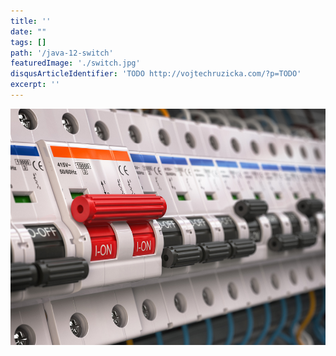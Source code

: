 ```yaml
---
title: ''
date: ""
tags: []
path: '/java-12-switch'
featuredImage: './switch.jpg'
disqusArticleIdentifier: 'TODO http://vojtechruzicka.com/?p=TODO'
excerpt: ''
---
```


![Switch](./switch.jpg)